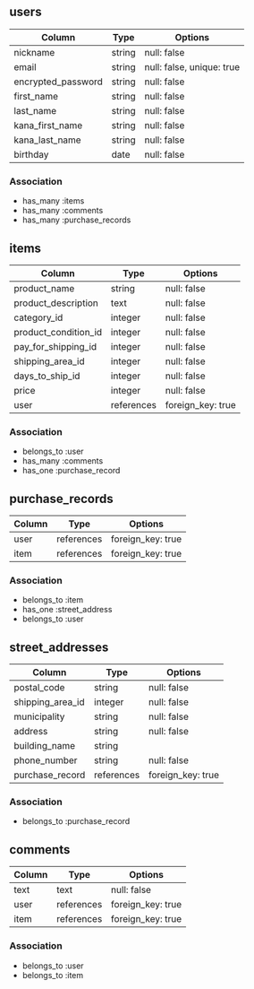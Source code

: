 ## users

| Column             | Type     | Options                  |
| ------------------ | -------- | ------------------------ |
| nickname           | string   | null: false              |
| email              | string   | null: false, unique: true|
| encrypted_password | string   | null: false              |
| first_name         | string   | null: false              |
| last_name          | string   | null: false              |
| kana_first_name    | string   | null: false              |
| kana_last_name     | string   | null: false              |
| birthday           | date     | null: false              |


### Association
- has_many :items
- has_many :comments
- has_many :purchase_records

## items

| Column               | Type       | Options           |
| -------------------  | ---------- | ----------------- |
| product_name         | string     | null: false       |
| product_description  | text       | null: false       |
| category_id          | integer    | null: false       |
| product_condition_id | integer    | null: false       |
| pay_for_shipping_id  | integer    | null: false       |
| shipping_area_id     | integer    | null: false       |
| days_to_ship_id      | integer    | null: false       |
| price                | integer    | null: false       |
| user                 | references | foreign_key: true |


### Association
- belongs_to :user
- has_many :comments
- has_one :purchase_record

## purchase_records

| Column | Type       | Options           |
| ----   | ---------- | ----------------- |
| user   | references | foreign_key: true |
| item   | references | foreign_key: true |


### Association
- belongs_to :item
- has_one :street_address
- belongs_to :user

## street_addresses

| Column           | Type       | Options           |
| ---------------  | ---------- | ----------------- |
| postal_code      | string     | null: false       |
| shipping_area_id | integer    | null: false       |
| municipality     | string     | null: false       |
| address          | string     | null: false       |
| building_name    | string     |                   |
| phone_number     | string     | null: false       |
| purchase_record  | references | foreign_key: true |


### Association
- belongs_to :purchase_record

## comments

| Column | Type       | Options           |
| ----   | ---------- | ----------------- |
| text   | text       | null: false       |
| user   | references | foreign_key: true |
| item   | references | foreign_key: true |


### Association
- belongs_to :user
- belongs_to :item